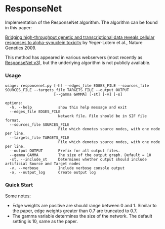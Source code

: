 # ResponseNet
Implementation of the ResponseNet algorithm. The algorithm can be found in this paper:

[Bridging high-throughput genetic and transcriptional data reveals cellular responses to alpha-synuclein toxicity](https://www.nature.com/articles/ng.337) by Yeger-Lotem et al., Nature Genetics 2009.

This method has appeared in various webservers (most recently as [ResponseNet v3](https://pubmed.ncbi.nlm.nih.gov/31114913/)), but the underlying algorithm is not publicly available. 

### Usage 
```
usage: responsenet.py [-h] --edges_file EDGES_FILE --sources_file SOURCES_FILE --targets_file TARGETS_FILE --output OUTPUT
                      [--gamma GAMMA] [-st] [-v] [-o]

options:
  -h, --help            show this help message and exit
  --edges_file EDGES_FILE
                        Network file. File should be in SIF file format.
  --sources_file SOURCES_FILE
                        File which denotes source nodes, with one node per line.
  --targets_file TARGETS_FILE
                        File which denotes source nodes, with one node per line.
  --output OUTPUT       Prefix for all output files.
  --gamma GAMMA         The size of the output graph. Default = 10
  -st, --include_st     Determines whether output should include artificial Source and Target nodes
  -v, --verbose         Include verbose console output
  -o, --output_log      Create output log
  ```

### Quick Start


Some notes:
- Edge weights are positive are should range between 0 and 1. Similar to the paper, edge weights greater than 0.7 are truncated to 0.7.
- The gamma variable determines the size of the network. The default setting is 10, same as the paper.
